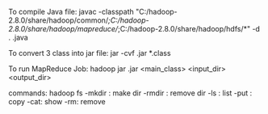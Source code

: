 

To compile Java file: 
javac -classpath "C:/hadoop-2.8.0/share/hadoop/common/*;C:/hadoop-2.8.0/share/hadoop/mapreduce/*;C:/hadoop-2.8.0/share/hadoop/hdfs/*" -d . <filename>.java

To convert 3 class into jar file:
jar -cvf <filename>.jar *.class

To run MapReduce Job:
hadoop jar <filename>.jar <main_class> <input_dir> <output_dir>

commands: hadoop fs <command>
-mkdir : make dir
-rmdir : remove dir
-ls : list
-put : copy
-cat: show
-rm: remove
